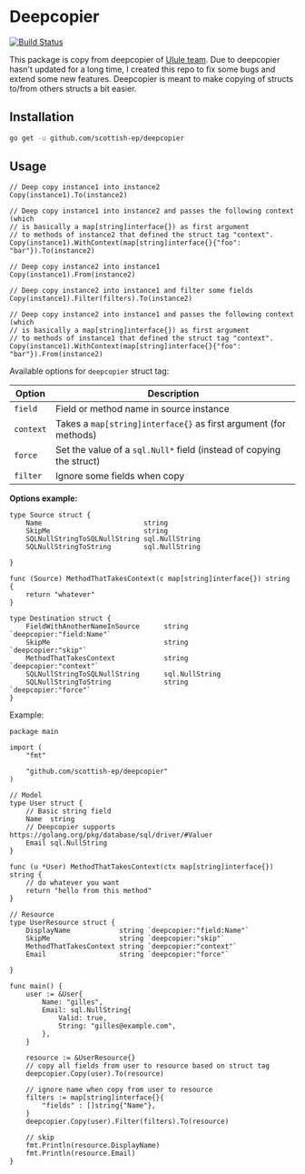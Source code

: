 # Deepcopier

[![Build Status](https://secure.travis-ci.org/ulule/deepcopier.svg?branch=master)](http://travis-ci.org/ulule/deepcopier)

This package is copy from deepcopier of [Ulule team](https://github.com/ulule).
Due to deepcopier hasn't updated for a long time, I created this repo to fix some bugs and extend some new features. Deepcopier is meant to make copying of structs to/from others structs a bit easier.

## Installation

```bash
go get -u github.com/scottish-ep/deepcopier
```

## Usage

```golang
// Deep copy instance1 into instance2
Copy(instance1).To(instance2)

// Deep copy instance1 into instance2 and passes the following context (which
// is basically a map[string]interface{}) as first argument
// to methods of instance2 that defined the struct tag "context".
Copy(instance1).WithContext(map[string]interface{}{"foo": "bar"}).To(instance2)

// Deep copy instance2 into instance1
Copy(instance1).From(instance2)

// Deep copy instance2 into instance1 and filter some fields
Copy(instance1).Filter(filters).To(instance2)

// Deep copy instance2 into instance1 and passes the following context (which
// is basically a map[string]interface{}) as first argument
// to methods of instance1 that defined the struct tag "context".
Copy(instance1).WithContext(map[string]interface{}{"foo": "bar"}).From(instance2)
```

Available options for `deepcopier` struct tag:

| Option    | Description                                                          |
| --------- | -------------------------------------------------------------------- |
| `field`   | Field or method name in source instance                              |
| `context` | Takes a `map[string]interface{}` as first argument (for methods)     |
| `force`   | Set the value of a `sql.Null*` field (instead of copying the struct) |
| `filter`  | Ignore some fields when copy                                         |

**Options example:**

```golang
type Source struct {
    Name                         string
    SkipMe                       string
    SQLNullStringToSQLNullString sql.NullString
    SQLNullStringToString        sql.NullString

}

func (Source) MethodThatTakesContext(c map[string]interface{}) string {
    return "whatever"
}

type Destination struct {
    FieldWithAnotherNameInSource      string         `deepcopier:"field:Name"`
    SkipMe                            string         `deepcopier:"skip"`
    MethodThatTakesContext            string         `deepcopier:"context"`
    SQLNullStringToSQLNullString      sql.NullString
    SQLNullStringToString             string         `deepcopier:"force"`
}

```

Example:

```golang
package main

import (
    "fmt"

    "github.com/scottish-ep/deepcopier"
)

// Model
type User struct {
    // Basic string field
    Name  string
    // Deepcopier supports https://golang.org/pkg/database/sql/driver/#Valuer
    Email sql.NullString
}

func (u *User) MethodThatTakesContext(ctx map[string]interface{}) string {
    // do whatever you want
    return "hello from this method"
}

// Resource
type UserResource struct {
    DisplayName            string `deepcopier:"field:Name"`
    SkipMe                 string `deepcopier:"skip"`
    MethodThatTakesContext string `deepcopier:"context"`
    Email                  string `deepcopier:"force"`

}

func main() {
    user := &User{
        Name: "gilles",
        Email: sql.NullString{
            Valid: true,
            String: "gilles@example.com",
        },
    }

    resource := &UserResource{}
    // copy all fields from user to resource based on struct tag
    deepcopier.Copy(user).To(resource)

    // ignore name when copy from user to resource
    filters := map[string]interface{}{
        "fields" : []string{"Name"},
    }
    deepcopier.Copy(user).Filter(filters).To(resource)

    // skip
    fmt.Println(resource.DisplayName)
    fmt.Println(resource.Email)
}
```
